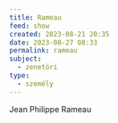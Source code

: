 ```yaml
---
title: Rameau
feed: show
created: 2023-08-21 20:35
date: 2023-08-27 08:33
permalink: rameau
subject:
  - zenetöri
type:
  - személy
---
```


Jean Philippe Rameau